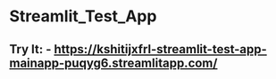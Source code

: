 # Streamlit_Test_App

## Try It: - https://kshitijxfrl-streamlit-test-app-mainapp-puqyg6.streamlitapp.com/

